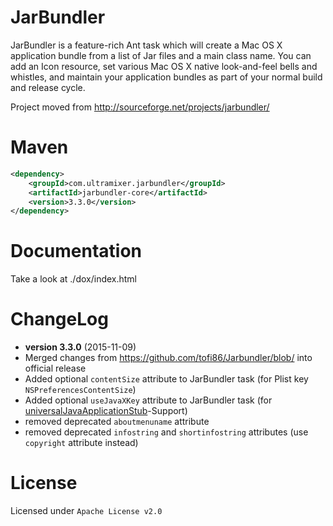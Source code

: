 # JarBundler
JarBundler is a feature-rich Ant task which will create a Mac OS X application bundle from a list of Jar files and a main class name. You can add an Icon resource, set various Mac OS X native look-and-feel bells and whistles, and maintain your application bundles as part of your normal build and release cycle.

Project moved from http://sourceforge.net/projects/jarbundler/

# Maven
```xml
<dependency>
    <groupId>com.ultramixer.jarbundler</groupId>
    <artifactId>jarbundler-core</artifactId>
    <version>3.3.0</version>
</dependency>
```


# Documentation
Take a look at ./dox/index.html


# ChangeLog

* **version 3.3.0** (2015-11-09)
* Merged changes from https://github.com/tofi86/Jarbundler/blob/ into official release
* Added optional `contentSize` attribute to JarBundler task (for Plist key `NSPreferencesContentSize`)
* Added optional `useJavaXKey` attribute to JarBundler task (for [universalJavaApplicationStub](https://github.com/tofi86/universalJavaApplicationStub)-Support)
* removed deprecated `aboutmenuname` attribute
* removed deprecated `infostring` and `shortinfostring` attributes (use `copyright` attribute instead)


# License
Licensed under `Apache License v2.0`